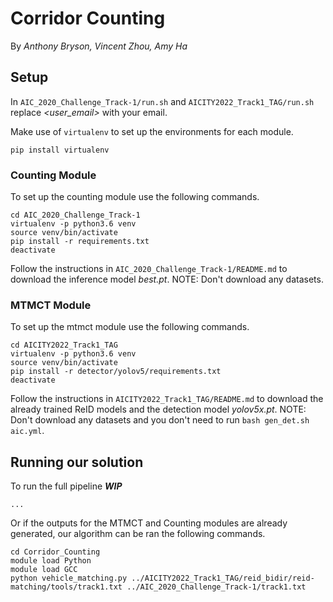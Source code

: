 # Corridor Counting

By _Anthony Bryson, Vincent Zhou, Amy Ha_

## Setup

In `AIC_2020_Challenge_Track-1/run.sh` and `AICITY2022_Track1_TAG/run.sh` replace _<user_email>_ with your email.

Make use of `virtualenv` to set up the environments for each module.

```
pip install virtualenv
```

### Counting Module

To set up the counting module use the following commands.

```
cd AIC_2020_Challenge_Track-1
virtualenv -p python3.6 venv
source venv/bin/activate
pip install -r requirements.txt
deactivate
```

Follow the instructions in `AIC_2020_Challenge_Track-1/README.md` to download the inference model _best.pt_. NOTE: Don't download any datasets.

### MTMCT Module

To set up the mtmct module use the following commands.

```
cd AICITY2022_Track1_TAG
virtualenv -p python3.6 venv
source venv/bin/activate
pip install -r detector/yolov5/requirements.txt
deactivate
```

Follow the instructions in `AICITY2022_Track1_TAG/README.md` to download the already trained ReID models and the detection model _yolov5x.pt_. NOTE: Don't download any datasets and you don't need to run `bash gen_det.sh aic.yml`.

## Running our solution

To run the full pipeline **_WIP_**

```
...
```

Or if the outputs for the MTMCT and Counting modules are already generated, our algorithm can be ran the following commands.

```
cd Corridor_Counting
module load Python
module load GCC
python vehicle_matching.py ../AICITY2022_Track1_TAG/reid_bidir/reid-matching/tools/track1.txt ../AIC_2020_Challenge_Track-1/track1.txt
```
